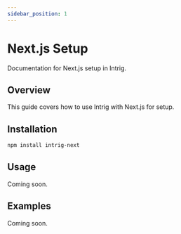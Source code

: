 ```yaml
---
sidebar_position: 1
---
```


# Next.js Setup

Documentation for Next.js setup in Intrig.

## Overview

This guide covers how to use Intrig with Next.js for setup.

## Installation

```bash
npm install intrig-next
```

## Usage

Coming soon.

## Examples

Coming soon.
